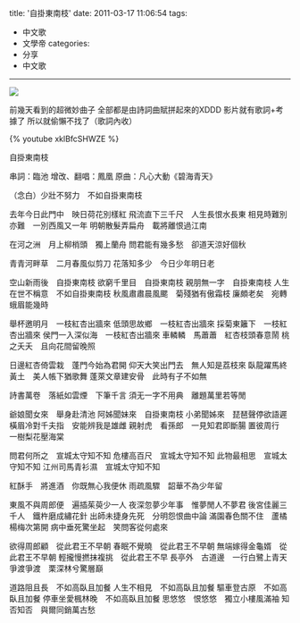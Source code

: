 title: '自掛東南枝'
date: 2011-03-17 11:06:54
tags:
- 中文歌
- 文學帝
categories:
- 分享
- 中文歌
---

![](/blog/img/20110317-110654-1.jpg)

前幾天看到的超微妙曲子
全部都是由詩詞曲賦拼起來的XDDD
影片就有歌詞+考據了
所以就偷懶不找了（歌詞內收）

{% youtube xklBfcSHWZE %}

<!-- more -->

自掛東南枝

串詞：臨池
增改、翻唱：鳳凰
原曲：凡心大動《碧海青天》

（念白）少壯不努力　不如自掛東南枝

去年今日此門中　映日荷花別樣紅
飛流直下三千尺　人生長恨水長東
相見時難別亦難　一別西風又一年
明朝散髮弄扁舟　載將離恨過江南

在河之洲　月上柳梢頭　獨上蘭舟
問君能有幾多愁　卻道天涼好個秋

青青河畔草　二月春風似剪刀
花落知多少　今日少年明日老

空山新雨後　自掛東南枝
欲窮千里目　自掛東南枝
親朋無一字　自掛東南枝
人生在世不稱意　不如自掛東南枝
秋風肅肅晨風颸　菊殘猶有傲霜枝
廉頗老矣　宛轉蛾眉能幾時

舉杯邀明月　一枝紅杏出牆來
低頭思故鄉　一枝紅杏出牆來
採菊東籬下　一枝紅杏出牆來
侯門一入深似海　一枝紅杏出牆來
車轔轔　馬蕭蕭　紅杏枝頭春意鬧
桃之夭夭　且向花間留晚照

日邊紅杏倚雲栽　蓬門今始為君開
仰天大笑出門去　無人知是荔枝來
臥龍躍馬終黃土　美人帳下猶歌舞
蓬萊文章建安骨　此時有子不如無

詩書萬卷　落紙如雲煙　下筆千言
須无一字不用典　離題萬里若等閒

爺娘聞女來　舉身赴清池
阿姊聞妹來　自掛東南枝
小弟聞姊來　琵琶聲停欲語遲
橫眉冷對千夫指　安能辨我是雄雌
親射虎　看孫郎　一見知君即斷腸
置彼周行　一樹梨花壓海棠

問君何所之　宣城太守知不知
危樓高百尺　宣城太守知不知
此物最相思　宣城太守知不知
江州司馬青衫濕　宣城太守知不知

紅酥手　將進酒　你既無心我便休
雨疏風驟　韶華不為少年留

東風不與周郎便　遍插茱萸少一人
夜深忽夢少年事　惟夢閒人不夢君
後宮佳麗三千人　鐵杵磨成繡花針
出師未捷身先死　分明怨恨曲中論
滿園春色關不住　蘆橘楊梅次第開
病中垂死驚坐起　笑問客從何處來

欲得周郎顧　從此君王不早朝
春眠不覺曉　從此君王不早朝
無端嫁得金龜婿　從此君王不早朝
輕攏慢撚抹複挑　從此君王不早
長亭外　古道邊　一行白鷺上青天
爭渡爭渡　栗深林兮驚層巔

道路阻且長　不如高臥且加餐
人生不相見　不如高臥且加餐
驅車登古原　不如高臥且加餐
停車坐愛楓林晚　不如高臥且加餐
思悠悠　恨悠悠　獨立小樓風滿袖
知否知否　與爾同銷萬古愁